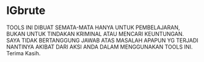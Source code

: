 # IGbrute
TOOLS INI DIBUAT SEMATA-MATA HANYA UNTUK PEMBELAJARAN, BUKAN UNTUK TINDAKAN KRIMINAL ATAU MENCARI KEUNTUNGAN. SAYA TIDAK BERTANGGUNG JAWAB ATAS MASALAH APAPUN YG TERJADI NANTINYA AKIBAT DARI AKSI ANDA DALAM MENGGUNAKAN TOOLS INI. Terima Kasih.
